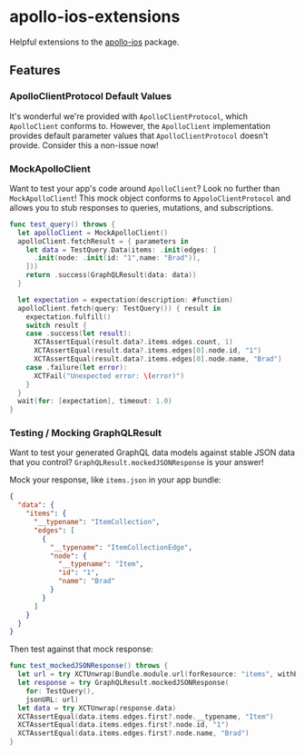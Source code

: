# apollo-ios-extensions
Helpful extensions to the [apollo-ios](https://github.com/apollographql/apollo-ios) package.

## Features

### ApolloClientProtocol Default Values
It's wonderful we're provided with `ApolloClientProtocol`, which `ApolloClient` conforms to.
However, the `ApolloClient` implementation provides default parameter values that `ApolloClientProtocol`
doesn't provide. Consider this a non-issue now!

### MockApolloClient
Want to test your app's code around `ApolloClient`? Look no further than `MockApolloClient`!
This mock object conforms to `AppoloClientProtocol` and allows you to stub responses to queries,
mutations, and subscriptions.

```swift
func test_query() throws {
  let apolloClient = MockApolloClient()
  apolloClient.fetchResult = { parameters in
    let data = TestQuery.Data(items: .init(edges: [
      .init(node: .init(id: "1",name: "Brad")),
    ]))
    return .success(GraphQLResult(data: data))
  }

  let expectation = expectation(description: #function)
  apolloClient.fetch(query: TestQuery()) { result in
    expectation.fulfill()
    switch result {
    case .success(let result):
      XCTAssertEqual(result.data?.items.edges.count, 1)
      XCTAssertEqual(result.data?.items.edges[0].node.id, "1")
      XCTAssertEqual(result.data?.items.edges[0].node.name, "Brad")
    case .failure(let error):
      XCTFail("Unexpected error: \(error)")
    }
  }
  wait(for: [expectation], timeout: 1.0)
}
```

### Testing / Mocking GraphQLResult
Want to test your generated GraphQL data models against stable JSON data that you control?
`GraphQLResult.mockedJSONResponse` is your answer!

Mock your response, like `items.json` in your app bundle:
```json
{
  "data": {
    "items": {
      "__typename": "ItemCollection",
      "edges": [
        {
          "__typename": "ItemCollectionEdge",
          "node": {
            "__typename": "Item",
            "id": "1",
            "name": "Brad"
          }
        }
      ]
    }
  }
}
```

Then test against that mock response:
```swift
func test_mockedJSONResponse() throws {
  let url = try XCTUnwrap(Bundle.module.url(forResource: "items", withExtension: "json"))
  let response = try GraphQLResult.mockedJSONResponse(
    for: TestQuery(),
    jsonURL: url)
  let data = try XCTUnwrap(response.data)
  XCTAssertEqual(data.items.edges.first?.node.__typename, "Item")
  XCTAssertEqual(data.items.edges.first?.node.id, "1")
  XCTAssertEqual(data.items.edges.first?.node.name, "Brad")
}
```